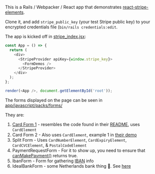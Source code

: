 This is a Rails / Webpacker / React app that demonstrates [react-stripe-elements](https://github.com/stripe/react-stripe-elements).

Clone it, and add `stripe_public_key` (your test Stripe public key) to your encrypted credentials file (`bin/rails credentials:edit`.

The app is kicked off in [stripe_index.jsx](app/javascript/packs/stripe_index.jsx):

``` javascript
const App = () => {
  return (
    <div>
      <StripeProvider apiKey={window.stripe_key}>
        <FormDemos />
      </StripeProvider>
    </div>
  );
};

render(<App />, document.getElementById('root'));
```

The forms displayed on the page can be seen in [app/javascript/packs/forms/](app/javascript/packs/forms)

They are:

1. [Card Form 1](app/javascript/packs/components/MyStoreCheckout.jsx) - resembles the code found in their [README][1], uses `CardElement`
2. Card Form 2 - Also uses `CardElement`, example 1 in [their demo](https://github.com/stripe/react-stripe-elements/blob/master/demo/demo/index.js#L58)
3. Split Form - Uses `CardNumberElement`, `CardExpiryElement`, `CardCVCElement`, & `PostalCodeElement`
4. PaymentRequestForm - For it to show up, you need to ensure that [canMakePayment()][2] returns true.
5. IbanForm - Form for gathering [IBAN](https://en.wikipedia.org/wiki/International_Bank_Account_Number) info
5. IdealBankForm - some Netherlands bank thing 🤷.  See [here](https://stripe.com/docs/sources/ideal)

[1]: https://github.com/stripe/react-stripe-elements#setting-up-your-payment-form-injectstripe
[2]: https://stripe.com/docs/stripe-js/elements/payment-request-button#create-and-mount-element
